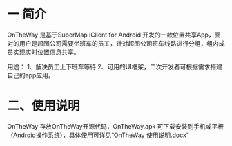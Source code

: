 一 简介
========

OnTheWay 是基于SuperMap iClient for Android 开发的一款位置共享App，面对的用户是超图公司需要坐班车的员工，针对超图公司班车线路进行分组，组内成员实现实时位置信息共享。


用途：
1、解决员工上下班车等待
2、可用的UI框架，二次开发者可根据需求搭建自己的app应用。

二、使用说明
=========
OnTheWay  存放OnTheWay开源代码，OnTheWay.apk 可下载安装到手机或平板（Android操作系统），具体使用可详见“OnTheWay 使用说明.docx”
